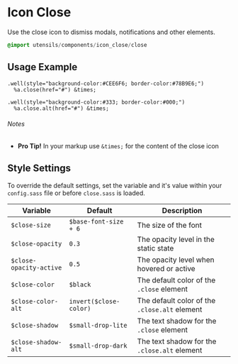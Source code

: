 
# Icon Close
Use the close icon to dismiss modals, notifications and other elements.

```sass
@import utensils/components/icon_close/close
```

## Usage Example

<!--~ markup/close.html.haml -->
```haml
.well(style="background-color:#CEE6F6; border-color:#78B9E6;")
  %a.close(href="#") &times;

.well(style="background-color:#333; border-color:#000;")
  %a.close.alt(href="#") &times;
```
<!-- end -->

###### Notes
- **Pro Tip!** In your markup use `&times;` for the content of the close icon

## Style Settings
To override the default settings, set the variable and it's value
within your `config.sass` file or before `close.sass` is loaded.

Variable                | Default                | Description
----------------------- | ---------------------  | -------------------------------------------
`$close-size`           | `$base-font-size + 6`  | The size of the font
`$close-opacity`        | `0.3`                  | The opacity level in the static state
`$close-opacity-active` | `0.5`                  | The opacity level when hovered or active
`$close-color`          | `$black`               | The default color of the `.close` element
`$close-color-alt`      | `invert($close-color)` | The default color of the `.close.alt` element
`$close-shadow`         | `$small-drop-lite`     | The text shadow for the `.close` element
`$close-shadow-alt`     | `$small-drop-dark`     | The text shadow for the `.close.alt` element

